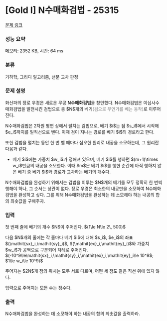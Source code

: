 # [Gold I] N수매화검법 - 25315 

[문제 링크](https://www.acmicpc.net/problem/25315) 

### 성능 요약

메모리: 2352 KB, 시간: 64 ms

### 분류

기하학, 그리디 알고리즘, 선분 교차 판정

### 문제 설명

<p>화산파의 장로 우경은 새로운 무공 <strong><span>N수매화검법</span></strong>을 창안했다. N수매화검법은 이십사수매화검법을 발전시킨 검법으로 총 $N$개의 베기<span style="color: Gray">(검으로 무언가를 베는 동작)</span>로 이루어진다.</p>

<p>N수매화검법은 2차원 평면 상에서 펼치는 검법으로, 베기 $i$는 점 $s_i$에서 시작해 $e_i$까지를 일직선으로 벤다. 이때 검이 지나는 경로를 베기 $i$의 경로라고 한다.</p>

<p>또한 검법을 펼치는 동안 한 번 벨 때마다 심오한 원리로 내공을 소모하는데, 그 원리란 다음과 같다.</p>

<ul>
	<li>베기 $i$에는 가중치 $w_i$가 정해져 있으며, 베기 $i$를 행하면 $(m+1)\times w_i$만큼의 내공을 소모한다. 이때 $m$은 베기 $i$를 행한 순간에 아직 행하지 않은 베기 중 베기 $i$와 경로가 교차하는 베기의 개수다.</li>
</ul>

<p>N수매화검법을 완성하기 위해서는 검법을 이루는 $N$개의 베기를 모두 정확히 한 번씩 행해야 하나, 그 순서는 상관이 없다. 장로 우경은 최소한의 내공만을 소모하여 N수매화검법을 완성하고 싶다. 그를 위해 N수매화검법을 완성하는 데 소모해야 하는 내공의 합의 최솟값을 구해주자.</p>

### 입력 

 <p>첫 번째 줄에 베기의 개수 $N$이 주어진다. $(1\le N\le 2\, 500)$</p>

<p>다음 $N$개의 줄에는 각 줄마다 베기 $i$에 대해 $s_i$, $e_i$의 좌표 $(\mathit{sx}_i,\mathit{sy}_i)$, $(\mathit{ex}_i,\mathit{ey}_i)$와 가중치 $w_i$가 공백으로 구분되어 차례로 주어진다. $(-10^9\le\mathit{sx}_i,\mathit{sy}_i,\mathit{ex}_i,\mathit{ey}_i\le 10^9$; $1\le w_i\le 10^9)$</p>

<p>주어지는 $2N$개 점의 위치는 모두 서로 다르며, 어떤 세 점도 같은 직선 위에 있지 않다.</p>

<p>입력으로 주어지는 모든 수는 정수다.</p>

### 출력 

 <p>N수매화검법을 완성하는 데 소모해야 하는 내공의 합의 최솟값을 출력하라.</p>

